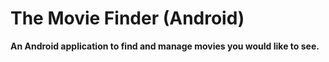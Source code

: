 
# The Movie Finder (Android)

**An Android application to find and manage movies you would like to see.**